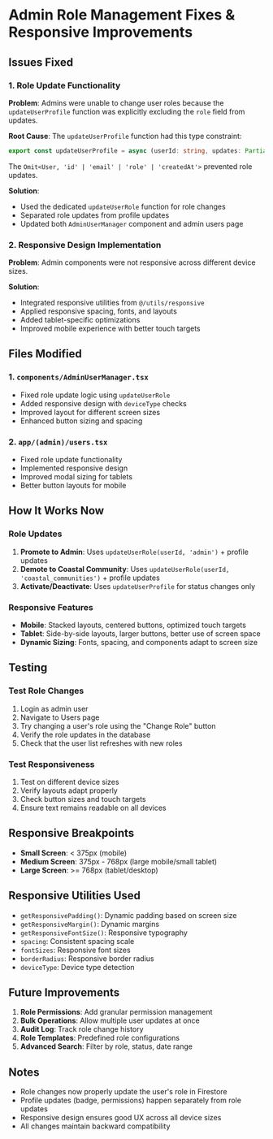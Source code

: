 # Admin Role Management Fixes & Responsive Improvements

## Issues Fixed

### 1. Role Update Functionality
**Problem**: Admins were unable to change user roles because the `updateUserProfile` function was explicitly excluding the `role` field from updates.

**Root Cause**: The `updateUserProfile` function had this type constraint:
```typescript
export const updateUserProfile = async (userId: string, updates: Partial<Omit<User, 'id' | 'email' | 'role' | 'createdAt'>>): Promise<void>
```

The `Omit<User, 'id' | 'email' | 'role' | 'createdAt'>` prevented role updates.

**Solution**: 
- Used the dedicated `updateUserRole` function for role changes
- Separated role updates from profile updates
- Updated both `AdminUserManager` component and admin users page

### 2. Responsive Design Implementation
**Problem**: Admin components were not responsive across different device sizes.

**Solution**: 
- Integrated responsive utilities from `@/utils/responsive`
- Applied responsive spacing, fonts, and layouts
- Added tablet-specific optimizations
- Improved mobile experience with better touch targets

## Files Modified

### 1. `components/AdminUserManager.tsx`
- Fixed role update logic using `updateUserRole`
- Added responsive design with `deviceType` checks
- Improved layout for different screen sizes
- Enhanced button sizing and spacing

### 2. `app/(admin)/users.tsx`
- Fixed role update functionality
- Implemented responsive design
- Improved modal sizing for tablets
- Better button layouts for mobile

## How It Works Now

### Role Updates
1. **Promote to Admin**: Uses `updateUserRole(userId, 'admin')` + profile updates
2. **Demote to Coastal Community**: Uses `updateUserRole(userId, 'coastal_communities')` + profile updates
3. **Activate/Deactivate**: Uses `updateUserProfile` for status changes only

### Responsive Features
- **Mobile**: Stacked layouts, centered buttons, optimized touch targets
- **Tablet**: Side-by-side layouts, larger buttons, better use of screen space
- **Dynamic Sizing**: Fonts, spacing, and components adapt to screen size

## Testing

### Test Role Changes
1. Login as admin user
2. Navigate to Users page
3. Try changing a user's role using the "Change Role" button
4. Verify the role updates in the database
5. Check that the user list refreshes with new roles

### Test Responsiveness
1. Test on different device sizes
2. Verify layouts adapt properly
3. Check button sizes and touch targets
4. Ensure text remains readable on all devices

## Responsive Breakpoints

- **Small Screen**: < 375px (mobile)
- **Medium Screen**: 375px - 768px (large mobile/small tablet)
- **Large Screen**: >= 768px (tablet/desktop)

## Responsive Utilities Used

- `getResponsivePadding()`: Dynamic padding based on screen size
- `getResponsiveMargin()`: Dynamic margins
- `getResponsiveFontSize()`: Responsive typography
- `spacing`: Consistent spacing scale
- `fontSizes`: Responsive font sizes
- `borderRadius`: Responsive border radius
- `deviceType`: Device type detection

## Future Improvements

1. **Role Permissions**: Add granular permission management
2. **Bulk Operations**: Allow multiple user updates at once
3. **Audit Log**: Track role change history
4. **Role Templates**: Predefined role configurations
5. **Advanced Search**: Filter by role, status, date range

## Notes

- Role changes now properly update the user's role in Firestore
- Profile updates (badge, permissions) happen separately from role updates
- Responsive design ensures good UX across all device sizes
- All changes maintain backward compatibility
